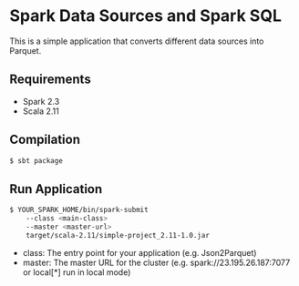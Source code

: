# Spark Data Sources and Spark SQL
This is a simple application that converts different data sources into Parquet.

## Requirements
- Spark 2.3
- Scala 2.11

## Compilation
```bash
$ sbt package
```

## Run Application
```bash
$ YOUR_SPARK_HOME/bin/spark-submit 
    --class <main-class>
    --master <master-url>
    target/scala-2.11/simple-project_2.11-1.0.jar
```

- class: The entry point for your application (e.g. Json2Parquet)
- master: The master URL for the cluster (e.g. spark://23.195.26.187:7077 or local[*] run in local mode)
